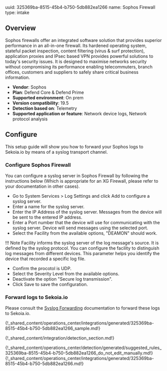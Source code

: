uuid: 325369ba-8515-45b4-b750-5db882ea1266
name: Sophos Firewall
type: intake

## Overview
Sophos firewalls offer an integrated software solution that provides superior performance in an all-in-one firewall. Its hardened operating system, stateful packet inspection, content filtering (virus & surf protection), application proxies and IPsec based VPN provides powerful solutions to today's security issues. It is designed to maximise networks security without compromising its performance enabling telecommuters, branch offices, customers and suppliers to safely share critical business information.

- **Vendor**: Sophos
- **Plan**: Defend Core & Defend Prime
- **Supported environment**: On prem
- **Version compatibility**: 19.5
- **Detection based on**: Telemetry
- **Supported application or feature**: Network device logs, Network protocol analysis


## Configure

This setup guide will show you how to forward your Sophos logs
to Sekoia.io by means of a syslog transport channel.

### Configure Sophos Firewall
You can configure a syslog server in Sophos Firewall by following the instructions below (Which is appropriate for an XG Firewall, please refer to your documentation in other cases).

- Go to System Services > Log Settings and click Add to configure a syslog server.
- Enter a name for the syslog server.
- Enter the IP Address of the syslog server. Messages from the device will be sent to the entered IP address.
- Enter a Port number that the device will use for communicating with the syslog server. Device will send messages using the selected port.
- Select the Facility from the available options, "DEAMON" should work.

!!! Note
    Facility informs the syslog server of the log message's source. It is defined by the syslog protocol. You can configure the facility to distinguish log messages from different devices. This parameter helps you identify the device that recorded a specific log file.

- Confirm the procotol is UDP.
- Select the Severity Level from the available options.
- Deactivate the option "Secure log transmission".
- Click Save to save the configuration.

### Forward logs to Sekoia.io

Please consult the [Syslog Forwarding](/integration/ingestion_methods/syslog/sekoiaio_forwarder) documentation to forward these logs to Sekoia.io.


{!_shared_content/operations_center/integrations/generated/325369ba-8515-45b4-b750-5db882ea1266_sample.md!}


{!_shared_content/integration/detection_section.md!}

{!_shared_content/operations_center/detection/generated/suggested_rules_325369ba-8515-45b4-b750-5db882ea1266_do_not_edit_manually.md!}
{!_shared_content/operations_center/integrations/generated/325369ba-8515-45b4-b750-5db882ea1266.md!}

